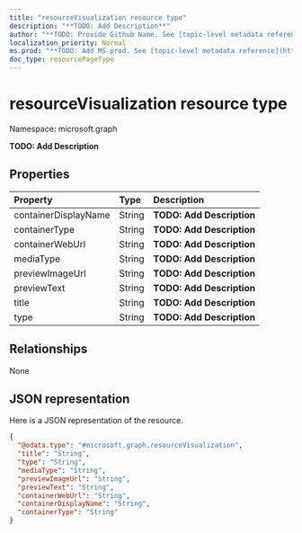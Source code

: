 ```yaml
---
title: "resourceVisualization resource type"
description: "**TODO: Add Description**"
author: "**TODO: Provide Github Name. See [topic-level metadata reference](https://msgo.azurewebsites.net/add/document/guidelines/metadata.html#topic-level-metadata)**"
localization_priority: Normal
ms.prod: "**TODO: Add MS prod. See [topic-level metadata reference](https://msgo.azurewebsites.net/add/document/guidelines/metadata.html#topic-level-metadata)**"
doc_type: resourcePageType
---
```


# resourceVisualization resource type


Namespace: microsoft.graph

**TODO: Add Description**

## Properties
|Property|Type|Description|
|:---|:---|:---|
|containerDisplayName|String|**TODO: Add Description**|
|containerType|String|**TODO: Add Description**|
|containerWebUrl|String|**TODO: Add Description**|
|mediaType|String|**TODO: Add Description**|
|previewImageUrl|String|**TODO: Add Description**|
|previewText|String|**TODO: Add Description**|
|title|String|**TODO: Add Description**|
|type|String|**TODO: Add Description**|

## Relationships
None

## JSON representation
Here is a JSON representation of the resource.
<!-- {
  "blockType": "resource",
  "@odata.type": "microsoft.graph.resourceVisualization"
}
-->
``` json
{
  "@odata.type": "#microsoft.graph.resourceVisualization",
  "title": "String",
  "type": "String",
  "mediaType": "String",
  "previewImageUrl": "String",
  "previewText": "String",
  "containerWebUrl": "String",
  "containerDisplayName": "String",
  "containerType": "String"
}
```


